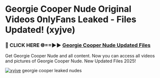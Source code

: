 # Georgie Cooper Nude Original Videos 0nlyFans Leaked - Files Updated! (xyjve)

<h3>🔴 CLICK HERE 🌐==►► <a href="https://tinyurl.com/5h6xmrr3" rel="nofollow">Georgie Cooper Nude Updated Files</a></h3>

Get Georgie Cooper Nude and all content. Now you can access all videos and pictures of Georgie Cooper Nude. New Updated Files 2025!

[![xyjve](https://i.imgur.com/KVD873Z.gif)](https://tinyurl.com/5h6xmrr3)
georgie cooper leaked nudes